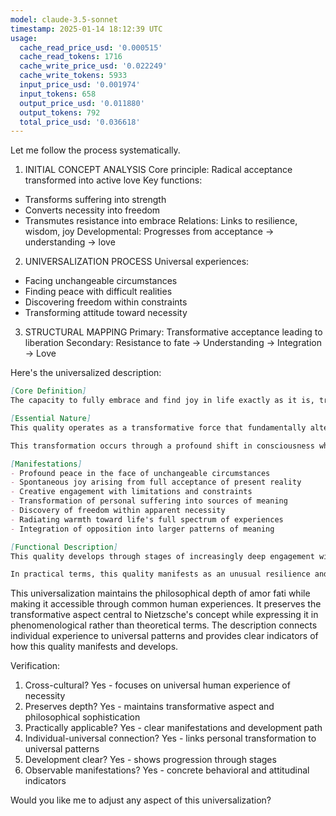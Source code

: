 ```yaml
---
model: claude-3.5-sonnet
timestamp: 2025-01-14 18:12:39 UTC
usage:
  cache_read_price_usd: '0.000515'
  cache_read_tokens: 1716
  cache_write_price_usd: '0.022249'
  cache_write_tokens: 5933
  input_price_usd: '0.001974'
  input_tokens: 658
  output_price_usd: '0.011880'
  output_tokens: 792
  total_price_usd: '0.036618'
---
```


Let me follow the process systematically.

1. INITIAL CONCEPT ANALYSIS
Core principle: Radical acceptance transformed into active love
Key functions: 
- Transforms suffering into strength
- Converts necessity into freedom
- Transmutes resistance into embrace
Relations: Links to resilience, wisdom, joy
Developmental: Progresses from acceptance → understanding → love

2. UNIVERSALIZATION PROCESS
Universal experiences:
- Facing unchangeable circumstances
- Finding peace with difficult realities
- Discovering freedom within constraints
- Transforming attitude toward necessity

3. STRUCTURAL MAPPING
Primary: Transformative acceptance leading to liberation
Secondary: Resistance to fate → Understanding → Integration → Love

Here's the universalized description:

```markdown
[Core Definition]
The capacity to fully embrace and find joy in life exactly as it is, transforming even life's hardships into objects of love and sources of growth. This quality represents the ultimate alchemy of human consciousness: the power to transmute necessity into freedom through total acceptance and active love.

[Essential Nature]
This quality operates as a transformative force that fundamentally alters our relationship with reality itself. It begins with deep acceptance of what cannot be changed, progresses through understanding of life's necessary patterns, and culminates in an active love for the entirety of existence. Unlike mere resignation or passive acceptance, it represents a dynamic, creative embrace that transforms both the lover and the loved.

This transformation occurs through a profound shift in consciousness where the distinction between what we want and what must be gradually dissolves, revealing a deeper freedom within apparent constraint. It manifests as an increasing capacity to find joy and meaning not despite life's challenges, but precisely through them.

[Manifestations]
- Profound peace in the face of unchangeable circumstances
- Spontaneous joy arising from full acceptance of present reality
- Creative engagement with limitations and constraints
- Transformation of personal suffering into sources of meaning
- Discovery of freedom within apparent necessity
- Radiating warmth toward life's full spectrum of experiences
- Integration of opposition into larger patterns of meaning

[Functional Description]
This quality develops through stages of increasingly deep engagement with life's necessities. It begins with acceptance of what cannot be changed, deepens through understanding of necessity's role in growth, and culminates in active love for the whole of existence. The transformation occurs through repeated acts of embracing rather than resisting, gradually building capacity for finding joy within apparent constraint.

In practical terms, this quality manifests as an unusual resilience and creativity in facing life's challenges. Those embodying it exhibit remarkable ability to find opportunity in obstacle, meaning in difficulty, and joy in the midst of struggle. This isn't achieved through denial or detachment, but through deeper engagement with reality itself. The result is a distinctive combination of unshakeable peace and dynamic engagement with life.
```

This universalization maintains the philosophical depth of amor fati while making it accessible through common human experiences. It preserves the transformative aspect central to Nietzsche's concept while expressing it in phenomenological rather than theoretical terms. The description connects individual experience to universal patterns and provides clear indicators of how this quality manifests and develops.

Verification:
1. Cross-cultural? Yes - focuses on universal human experience of necessity
2. Preserves depth? Yes - maintains transformative aspect and philosophical sophistication
3. Practically applicable? Yes - clear manifestations and development path
4. Individual-universal connection? Yes - links personal transformation to universal patterns
5. Development clear? Yes - shows progression through stages
6. Observable manifestations? Yes - concrete behavioral and attitudinal indicators

Would you like me to adjust any aspect of this universalization?